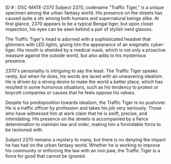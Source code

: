 ID # : DSC-MATE-2370
Subject 2370, codename "Traffic Tiger," is a unique specimen among the urban fantasy world. His presence on the streets has caused quite a stir among both humans and supernatural beings alike. At first glance, 2370 appears to be a typical Bengal tiger, but upon closer inspection, his eyes can be seen behind a pair of stylish nerd glasses. 

The Traffic Tiger's head is adorned with a sophisticated headset that glimmers with LED lights, giving him the appearance of an enigmatic cyber-tiger. His mouth is shielded by a medical mask, which is not only a proactive measure against the outside world, but also adds to his mysterious presence. 

2370's personality is intriguing to say the least. The Traffic Tiger speaks rarely, but when he does, his words are laced with an unwavering idealism. He is driven by a strong desire to make the world a better place, which has resulted in some humorous situations, such as his tendency to protest or boycott companies or causes that he feels oppose his values. 

Despite his predisposition towards idealism, the Traffic Tiger is no pushover. He is a traffic officer by profession and takes his job very seriously. Those who have witnessed him at work claim that he is swift, precise, and intimidating. His presence on the streets is accompanied by a fierce determination to maintain law and order, making him a formidable force to be reckoned with. 

Subject 2370 remains a mystery to many, but there is no denying the impact he has had on the urban fantasy world. Whether he is working to improve his community or enforcing the law with an iron paw, the Traffic Tiger is a force for good that cannot be ignored.